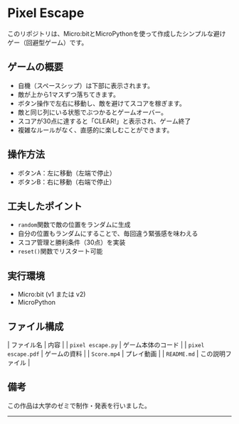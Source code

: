 # Pixel Escape

このリポジトリは、Micro:bitとMicroPythonを使って作成したシンプルな避けゲー（回避型ゲーム）です。

## ゲームの概要

- 自機（スペースシップ）は下部に表示されます。
- 敵が上から1マスずつ落ちてきます。
- ボタン操作で左右に移動し、敵を避けてスコアを稼ぎます。
- 敵と同じ列にいる状態でぶつかるとゲームオーバー。
- スコアが30点に達すると「CLEAR!」と表示され、ゲーム終了
- 複雑なルールがなく、直感的に楽しむことができます。

## 操作方法

- ボタンA：左に移動（左端で停止）
- ボタンB：右に移動（右端で停止）

## 工夫したポイント

- `random`関数で敵の位置をランダムに生成
- 自分の位置もランダムにすることで、毎回違う緊張感を味わえる
- スコア管理と勝利条件（30点）を実装
- `reset()`関数でリスタート可能

## 実行環境

- Micro:bit (v1 または v2)
- MicroPython

## ファイル構成

| ファイル名 | 内容 |
| `pixel escape.py` | ゲーム本体のコード |
| `pixel escape.pdf` | ゲームの資料 |
| `Score.mp4` | プレイ動画 |
| `README.md` | この説明ファイル |

## 備考

この作品は大学のゼミで制作・発表を行いました。

---

